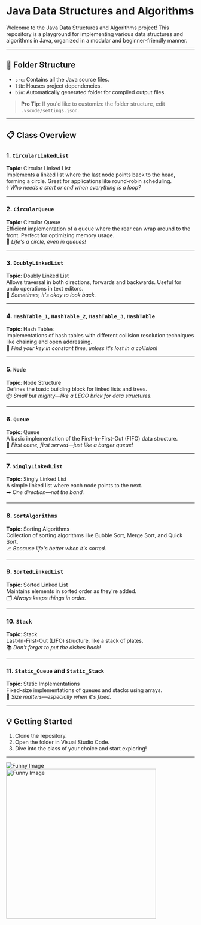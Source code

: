 # Java Data Structures and Algorithms

Welcome to the Java Data Structures and Algorithms project! This repository is a playground for implementing various data structures and algorithms in Java, organized in a modular and beginner-friendly manner.

---

## 📁 Folder Structure

- `src`: Contains all the Java source files.
- `lib`: Houses project dependencies.
- `bin`: Automatically generated folder for compiled output files.

> **Pro Tip**: If you'd like to customize the folder structure, edit `.vscode/settings.json`.

---

## 📋 Class Overview

### 1. `CircularLinkedList`
**Topic**: Circular Linked List  
Implements a linked list where the last node points back to the head, forming a circle. Great for applications like round-robin scheduling.  
🌀 *Who needs a start or end when everything is a loop?*

---

### 2. `CircularQueue`
**Topic**: Circular Queue  
Efficient implementation of a queue where the rear can wrap around to the front. Perfect for optimizing memory usage.  
🚦 *Life's a circle, even in queues!*

---

### 3. `DoublyLinkedList`
**Topic**: Doubly Linked List  
Allows traversal in both directions, forwards and backwards. Useful for undo operations in text editors.  
🔄 *Sometimes, it's okay to look back.*

---

### 4. `HashTable_1`, `HashTable_2`, `HashTable_3`, `HashTable`
**Topic**: Hash Tables  
Implementations of hash tables with different collision resolution techniques like chaining and open addressing.  
🔑 *Find your key in constant time, unless it's lost in a collision!*

---

### 5. `Node`
**Topic**: Node Structure  
Defines the basic building block for linked lists and trees.  
📦 *Small but mighty—like a LEGO brick for data structures.*

---

### 6. `Queue`
**Topic**: Queue  
A basic implementation of the First-In-First-Out (FIFO) data structure.  
🍔 *First come, first served—just like a burger queue!*

---

### 7. `SinglyLinkedList`
**Topic**: Singly Linked List  
A simple linked list where each node points to the next.  
➡️ *One direction—not the band.*

---

### 8. `SortAlgorithms`
**Topic**: Sorting Algorithms  
Collection of sorting algorithms like Bubble Sort, Merge Sort, and Quick Sort.  
📈 *Because life's better when it's sorted.*

---

### 9. `SortedLinkedList`
**Topic**: Sorted Linked List  
Maintains elements in sorted order as they're added.  
🗂️ *Always keeps things in order.*

---

### 10. `Stack`
**Topic**: Stack  
Last-In-First-Out (LIFO) structure, like a stack of plates.  
📚 *Don't forget to put the dishes back!*

---

### 11. `Static_Queue` and `Static_Stack`
**Topic**: Static Implementations  
Fixed-size implementations of queues and stacks using arrays.  
📏 *Size matters—especially when it's fixed.*

---

## 💡 Getting Started

1. Clone the repository.
2. Open the folder in Visual Studio Code.
3. Dive into the class of your choice and start exploring!

---

![Funny Image](https://i.pinimg.com/originals/a4/92/f2/a492f25fb98b17f40d36bbf9ea8d4f79.jpg)
<img src="https://i.pinimg.com/originals/a4/92/f2/a492f25fb98b17f40d36bbf9ea8d4f79.jpg" alt="Funny Image" width="400">


